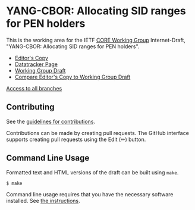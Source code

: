 # YANG-CBOR: Allocating SID ranges for PEN holders

This is the working area for the IETF [CORE Working Group](https://datatracker.ietf.org/group/core/documents/) Internet-Draft, "YANG-CBOR: Allocating SID ranges for PEN holders".

* [Editor's Copy](https://core-wg.github.io/sid-pen/#go.draft-ietf-core-yang-sid-pen.html)
* [Datatracker Page](https://datatracker.ietf.org/doc/draft-ietf-core-yang-sid-pen)
* [Working Group Draft](https://datatracker.ietf.org/doc/html/draft-ietf-core-yang-sid-pen)
* [Compare Editor's Copy to Working Group Draft](https://core-wg.github.io/sid-pen/#go.draft-ietf-core-yang-sid-pen.diff)

[Access to all branches](https://core-wg.github.io/sid-pen/)

## Contributing

See the
[guidelines for contributions](https://github.com/core-wg/sid-pen/blob/main/CONTRIBUTING.md).

Contributions can be made by creating pull requests.
The GitHub interface supports creating pull requests using the Edit (✏) button.


## Command Line Usage

Formatted text and HTML versions of the draft can be built using `make`.

```sh
$ make
```

Command line usage requires that you have the necessary software installed.  See
[the instructions](https://github.com/martinthomson/i-d-template/blob/main/doc/SETUP.md).

